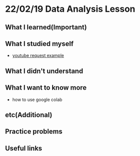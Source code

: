 # 22/02/19 Data Analysis Lesson

## What I learned(Important)

## What I studied myself

* [youtube request example](https://developers.google.com/youtube/v3/sample_requests)

## What I didn't understand

## What I want to know more

* how to use google colab

## etc(Additional)

## Practice problems

## Useful links
